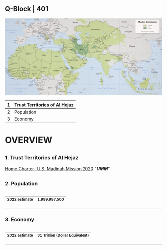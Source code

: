 ## Q-Block | 401

![Alt text](FD156DBB-1ADF-4850-8966-C65566811B56.jpeg)


| 1 | Trust Territories of Al Hejaz |
|---|---|
| 2 | Population |
| 3 | Economy |



##
# OVERVIEW 
##



### 1. Trust Territories of Al Hejaz

[Home Charter- U.S. Madinah Mission 2020](https://github.com/Alghuti-Portfolio/QBlock_401/blob/b1ea5a0b9795e8bc39053fba83e722d9cab6c927/2020_HomeCharter5047.pdf) "***UMM***"


##

### 2. Population 
##



| <sup> 2022 estimate </sup> | <sup> 1,999,987,500 </sup> |
|---|---|
___


### 3. Economy 
##


| <sup> 2022 estimate </sup> | <sup> 31 Trillion (Dollar Equivalent) </sup> |
|---|---|
___
